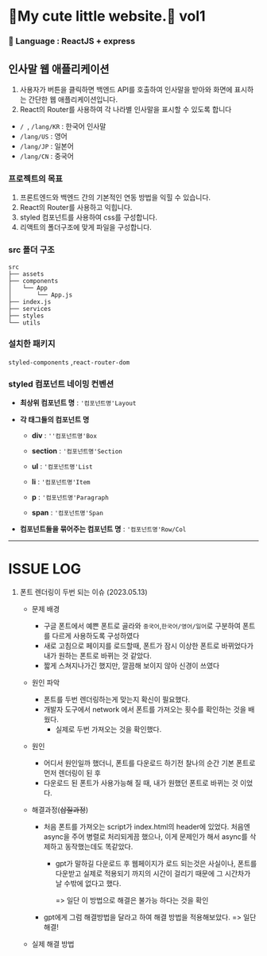 # 🎀My cute little website.🎀 vol1

### 💬 Language : ReactJS + express

## 인사말 웹 애플리케이션

1. 사용자가 버튼을 클릭하면 백엔드 API를 호출하여 인사말을 받아와 화면에 표시하는 간단한 웹 애플리케이션입니다.
2. React의 Router를 사용하여 각 나라별 인사말을 표시할 수 있도록 합니다

- `/ `, `/lang/KR` : 한국어 인사말
- `/lang/US` : 영어
- `/lang/JP` : 일본어
- `/lang/CN` : 중국어





### 프로젝트의 목표

1. 프론트엔드와 백엔드 간의 기본적인 연동 방법을 익힐 수 있습니다.
2. React의 Router를 사용하고 익힙니다.
3. styled 컴포넌트를 사용하여 css를 구성합니다.
4. 리액트의 폴더구조에 맞게 파일을 구성합니다.





### src 폴더 구조

```
src
├── assets
├── components
│   └── App
│       └── App.js
├── index.js
├── services
├── styles
└── utils
```



### 설치한 패키지

`styled-components` ,`react-router-dom`



### styled 컴포넌트 네이밍 컨벤션

- **최상위 컴포넌트 명**  : `'컴포넌트명'Layout`

- **각 태그들의 컴포넌트 명**

  - **div** : `''컴포넌트명'Box`

  - **section** : `'컴포넌트명'Section`

  - **ul** : `'컴포넌트명'List`

  - **li** : `'컴포넌트명'Item`

  - **p** : `'컴포넌트명'Paragraph`

  - **span** : `'컴포넌트명'Span`

- **컴포넌트들을 묶어주는 컴포넌트 명** : `'컴포넌트명'Row/Col`



---

# ISSUE LOG

1. 폰트 렌더링이 두번 되는 이슈 (2023.05.13)

   - 문제 배경

     - 구글 폰트에서 예쁜 폰트로 골라와  `중국어`,`한국어/영어/일어`로 구분하여 폰트를 다르게 사용하도록 구성하였다
     - 새로 고침으로 페이지를 로드할때, 폰트가 잠시 이상한 폰트로 바뀌었다가 내가 원하는 폰트로 바뀌는 것 같았다.
     - 짧게 스쳐지나가긴 했지만, 깔끔해 보이지 않아 신경이 쓰였다

   - 원인 파악

     - 폰트를 두번 렌더링하는게 맞는지 확신이 필요했다.
     - 개발자 도구에서 network 에서 폰트를 가져오는 횟수를 확인하는 것을 배웠다.
       - 실제로 두번 가져오는 것을 확인했다.

   - 원인

     - 어디서 원인일까 했더니, 폰트를 다운로드 하기전 찰나의 순간 기본 폰트로 먼저 렌더링이 된 후
     - 다운로드 된 폰트가 사용가능해 질 때, 내가 원했던 폰트로 바뀌는 것 이었다.

   - 해결과정(~~삽질과정~~)

     - 처음 폰트를 가져오는 script가 index.html의 header에 있었다. 처음엔 async을 주어 병렬로 처리되게끔 했으나, 이게 문제인가 해서 async를 삭제하고 동작했는데도 똑같았다.

       - gpt가 말하길 다운로드 후 웹페이지가 로드 되는것은 사실이나, 폰트를 다운받고 실제로 적용되기 까지의 시간이 걸리기 때문에 그 시간차가 날 수밖에 없다고 했다.

         => 일단 이 방법으로 해결은 불가능 하다는 것을 확인

     - gpt에게 그럼 해결방법을 달라고 하여 해결 방법을 적용해보았다. => 일단 해결!

   

   

   - 실제 해결 방법

     
